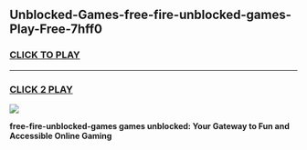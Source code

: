 
## Unblocked-Games-free-fire-unblocked-games-Play-Free-7hff0
<h3>
<a href="https://premium76.site?title=free-fire-unblocked-games&ref=24M">CLICK TO PLAY</a></h3>
<hr>

<h3>
<a href="https://premium76.site?title=free-fire-unblocked-games&ref=24M">CLICK 2 PLAY</a>
  
</h3>

<a href="https://premium76.site?title=free-fire-unblocked-games&ref=24M"><img src="https://clearcache.store/games.png"></a>


**free-fire-unblocked-games games unblocked: Your Gateway to Fun and Accessible Online Gaming**
